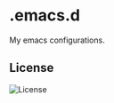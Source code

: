 # .emacs.d
My emacs configurations.

## License
![License](https://img.shields.io/github/license/LinArcX/.emacs.d.svg)

